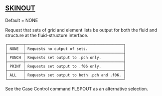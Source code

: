## [SKINOUT](https://help.hexagonmi.com/bundle/MSC_Nastran_2022.4/page/Nastran_Combined_Book/qrg/parameters/TOC.SKINOUT.xhtml)

Default = NONE

Request that sets of grid and element lists be output for both the fluid and structure at the fluid-structure interface.

```text
┌───────┬────────────────────────────────────────────┐
│ NONE  │ Requests no output of sets.                │
├───────┼────────────────────────────────────────────┤
│ PUNCH │ Requests set output to .pch only.          │
├───────┼────────────────────────────────────────────┤
│ PRINT │ Requests set output to .f06 only.          │
├───────┼────────────────────────────────────────────┤
│ ALL   │ Requests set output to both .pch and .f06. │
└───────┴────────────────────────────────────────────┘
```
See the Case Control command FLSPOUT as an alternative selection.


